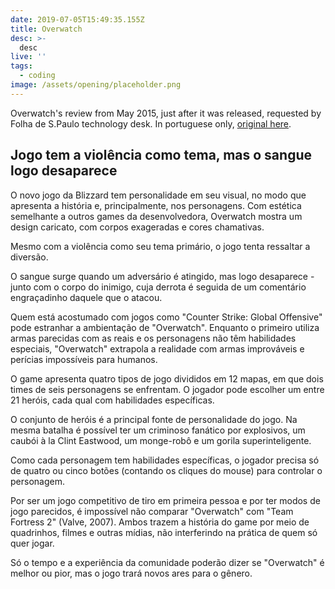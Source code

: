 ```yaml
---
date: 2019-07-05T15:49:35.155Z
title: Overwatch
desc: >-
  desc
live: ''
tags:
  - coding
image: /assets/opening/placeholder.png
---
```


Overwatch's review from May 2015, just after it was released, requested by Folha de S.Paulo technology desk. In portuguese only, [original here](https://www1.folha.uol.com.br/mercado/2016/05/1773817-jogo-tem-a-violencia-como-tema-mas-o-sangue-logo-desaparece.shtml).

## Jogo tem a violência como tema, mas o sangue logo desaparece

O novo jogo da Blizzard tem personalidade em seu visual, no modo que apresenta a história e, principalmente, nos personagens. Com estética semelhante a outros games da desenvolvedora, Overwatch mostra um design caricato, com corpos exageradas e cores chamativas.

Mesmo com a violência como seu tema primário, o jogo tenta ressaltar a diversão.

O sangue surge quando um adversário é atingido, mas logo desaparece -junto com o corpo do inimigo, cuja derrota é seguida de um comentário engraçadinho daquele que o atacou.

Quem está acostumado com jogos como "Counter Strike: Global Offensive" pode estranhar a ambientação de "Overwatch". Enquanto o primeiro utiliza armas parecidas com as reais e os personagens não têm habilidades especiais, "Overwatch" extrapola a realidade com armas improváveis e perícias impossíveis para humanos.

O game apresenta quatro tipos de jogo divididos em 12 mapas, em que dois times de seis personagens se enfrentam. O jogador pode escolher um entre 21 heróis, cada qual com habilidades específicas.

O conjunto de heróis é a principal fonte de personalidade do jogo. Na mesma batalha é possível ter um criminoso fanático por explosivos, um caubói à la Clint Eastwood, um monge-robô e um gorila superinteligente.

Como cada personagem tem habilidades específicas, o jogador precisa só de quatro ou cinco botões (contando os cliques do mouse) para controlar o personagem.

Por ser um jogo competitivo de tiro em primeira pessoa e por ter modos de jogo parecidos, é impossível não comparar "Overwatch" com "Team Fortress 2" (Valve, 2007). Ambos trazem a história do game por meio de quadrinhos, filmes e outras mídias, não interferindo na prática de quem só quer jogar.

Só o tempo e a experiência da comunidade poderão dizer se "Overwatch" é melhor ou pior, mas o jogo trará novos ares para o gênero.